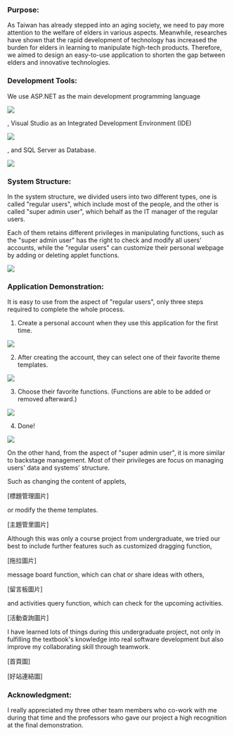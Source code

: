### Purpose:

As Taiwan has already stepped into an aging society, we need to pay more attention to the welfare of elders in various aspects. 
Meanwhile, researches have shown that the rapid development of technology has increased the burden for elders in learning to manipulate high-tech products. 
Therefore, we aimed to design an easy-to-use application to shorten the gap between elders and innovative technologies.


### Development Tools:

We use ASP.NET as the main development programming language

![](https://github.com/Johnny9527/UndergraduateProject/blob/master/picture/ASP.NET.png)

, Visual Studio as an Integrated Development Environment (IDE)

![](https://github.com/Johnny9527/UndergraduateProject/blob/master/picture/VisualStudio.png)

, and SQL Server as Database.

![](https://github.com/Johnny9527/UndergraduateProject/blob/master/picture/SQLServer.png)


### System Structure:

In the system structure, we divided users into two different types, one is called "regular users", which include most of the people, 
and the other is called "super admin user", which behalf as the IT manager of the regular users. 

Each of them retains different privileges in manipulating functions, such as the "super admin user" has the right to check and modify all users' accounts, 
while the "regular users" can customize their personal webpage by adding or deleting applet functions.

![](https://github.com/Johnny9527/UndergraduateProject/blob/master/picture/UGP_SystemStructure.png)


### Application Demonstration:

It is easy to use from the aspect of "regular users", only three steps required to complete the whole process.

1. Create a personal account when they use this application for the first time.

![](https://github.com/Johnny9527/UndergraduateProject/blob/master/picture/NewMember.png)

2. After creating the account, they can select one of their favorite theme templates.

![](https://github.com/Johnny9527/UndergraduateProject/blob/master/picture/ThemeSelect.png)

3. Choose their favorite functions. (Functions are able to be added or removed afterward.)

![](https://github.com/Johnny9527/UndergraduateProject/blob/master/picture/FunctionSelect.png)

4. Done!

![](https://github.com/Johnny9527/UndergraduateProject/blob/master/picture/HomePage.png)

On the other hand, from the aspect of "super admin user", it is more similar to backstage management. 
Most of their privileges are focus on managing users' data and systems' structure.

Such as changing the content of applets,

[標題管理圖片]

or modify the theme templates.

[主題管里圖片]

Although this was only a course project from undergraduate, we tried our best to include further features such as customized dragging function,

[拖拉圖片]

message board function, which can chat or share ideas with others,

[留言板圖片]

and activities query function, which can check for the upcoming activities.

[活動查詢圖片]

I have learned lots of things during this undergraduate project, not only in fulfilling the textbook's knowledge into real software development 
but also improve my collaborating skill through teamwork.

[首頁圖]

[好站連結圖]

### Acknowledgment:
I really appreciated my three other team members who co-work with me during that time 
and the professors who gave our project a high recognition at the final demonstration.


